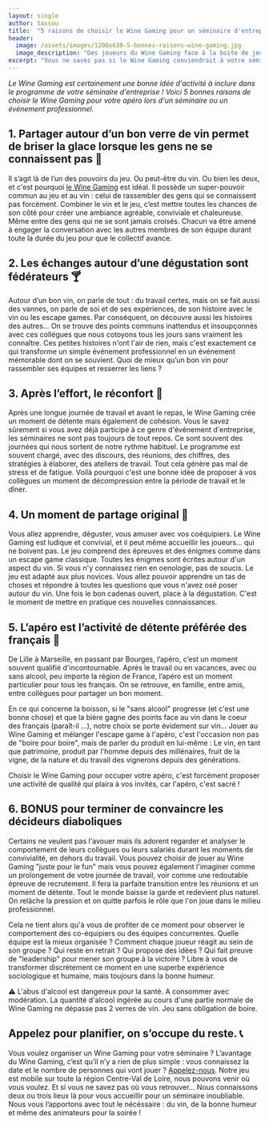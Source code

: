 ```yaml
---
layout: single
author: Sassou
title:  "5 raisons de choisir le Wine Gaming pour un séminaire d'entreprise"
header:
  image: /assets/images/1200x630-5-bonnes-raisons-wine-gaming.jpg
  image_description: "Des joueurs du Wine Gaming face à la boite de jeu."
excerpt: "Vous ne savez pas si le Wine Gaming conviendrait à votre séminaire d'entreprise ? Voici 5 raisons pour vous convaincre que c'est une bonne idée d'activité de team-building pour la cohésion de vos équipes après une réunion de travail"
---
```


*Le Wine Gaming est certainement une bonne idée d'activité à inclure dans le programme de votre séminaire d'entreprise ! Voici 5 bonnes raisons de choisir le Wine Gaming pour votre apéro lors d'un séminaire ou un événement professionnel.*


## 1. Partager autour d’un bon verre de vin permet de briser la glace lorsque les gens ne se connaissent pas 🍷

Il s’agit là de l’un des pouvoirs du jeu. Ou peut-être du vin. Ou bien les deux, et c'est pourquoi [le Wine Gaming](https://www.lesmysteresdebourges.fr/wine-gaming) est idéal. Il possède un super-pouvoir commun au jeu et au vin : celui de rassembler des gens qui se connaissent pas forcément. Combiner le vin et le jeu, c’est mettre toutes les chances de son côté pour créer une ambiance agréable, conviviale et chaleureuse. Même entre des gens qui ne se sont jamais croisés. Chacun va être amené à engager la conversation avec les autres membres de son équipe durant toute la durée du jeu pour que le collectif avance.

## 2. Les échanges autour d’une dégustation sont fédérateurs 🍸 

Autour d’un bon vin, on parle de tout : du travail certes, mais on se fait aussi des vannes, on parle de soi et de ses expériences, de son histoire avec le vin ou les escape games. Par conséquent, on découvre aussi les histoires des autres… On se trouve des points communs inattendus et insoupçonnés avec ces collégues que nous cotoyons tous les jours sans vraiment les connaître. Ces petites histoires n'ont l'air de rien, mais c'est exactement ce qui transforme un simple événement professionnel en un événement mémorable dont on se souvient. Quoi de mieux qu’un bon vin pour rassembler ses équipes et resserrer les liens ?

## 3. Après l’effort, le réconfort 🍇

Après une longue journée de travail et avant le repas, le Wine Gaming crée un moment de détente mais également de cohésion. Vous le savez sûrement si vous avez déjà participé à ce genre d'événement d'entreprise, les séminaires ne sont pas toujours de tout repos. Ce sont souvent des journées qui nous sortent de notre rythme habituel. Le programme est souvent chargé, avec des discours, des réunions, des chiffres, des stratégies à élaborer, des ateliers de travail. Tout cela génère pas mal de stress et de fatigue. Voilà pourquoi c'est une bonne idée de proposer à vos collègues un moment de décompression entre la période de travail et le dîner.

## 4. Un moment de partage original 🍹

Vous allez apprendre, déguster, vous amuser avec vos coéquipiers. Le Wine Gaming est ludique et convivial, et il peut même accueillir les joueurs… qui ne boivent pas. Le jeu comprend des épreuves et des énigmes comme dans un escape game classique. Toutes les énigmes sont écrites autour d'un aspect du vin. Si vous n'y connaissez rien en oenologie, pas de soucis. Le jeu est adapté aux plus novices. Vous allez pouvoir apprendre un tas de choses et répondre à toutes les questions que vous n'avez osé poser autour du vin. Une fois le bon cadenas ouvert, place à la dégustation. C'est le moment de mettre en pratique ces nouvelles connaissances.

## 5. L’apéro est l’activité de détente préférée des français 🍻

De Lille à Marseille, en passant par Bourges, l’apéro, c’est un moment souvent qualifié d'incontournable. Après le travail ou en vacances, avec ou sans alcool, peu importe la région de France, l’apéro est un moment particulier pour tous les français. On se retrouve, en famille, entre amis, entre collègues pour partager un bon moment. 

En ce qui concerne la boisson, si le "sans alcool" progresse (et c'est une bonne chose) et que la bière gagne des points face au vin dans le coeur des français (paraît-il ...), notre choix se porte évidement sur vin... Jouer au Wine Gaming et mélanger l'escape game à l'apéro, c'est l'occasion non pas de "boire pour boire", mais de parler du produit en lui-même : Le vin, en tant que patrimoine, produit par l'homme depuis des millénaires, fruit de la vigne, de la nature et du travail des vignerons depuis des générations. 

Choisir le Wine Gaming pour occuper votre apéro, c'est forcément proposer une activité de qualité qui plaira à vos invités, car l'apéro, c'est sacré !

## 6. BONUS pour terminer de convaincre les décideurs diaboliques

Certains ne veulent pas l'avouer mais ils adorent regarder et analyser le comportement de leurs collègues ou leurs salariés durant les moments de convivialité, en dehors du travail. Vous pouvez choisir de jouer au Wine Gaming "juste pour le fun" mais vous pouvez également l'imaginer comme un prolongement de votre journée de travail, voir comme une redoutable épreuve de recrutement. Il fera la parfaite transition entre les réunions et un moment de détente. Tout le monde baisse la garde et redevient plus naturel. On relâche la pression et on quitte parfois le rôle que l'on joue dans le milieu professionnel. 

Cela ne tient alors qu'à vous de profiter de ce moment pour observer le comportement des co-équipiers ou des équipes concurrentes. Quelle équipe est la mieux organisée ? Comment chaque joueur réagit au sein de son groupe ? Qui reste en retrait ? Qui propose des idées ? Qui fait preuve de "leadership" pour mener son groupe à la victoire ? Libre à vous de transformer discrètement ce moment en une superbe expérience sociologique et humaine, mais toujours dans la bonne humeur.

⚠️ L'abus d'alcool est dangereux pour la santé. A consommer avec modération. La quantité d'alcool ingérée au cours d'une partie normale de Wine Gaming ne dépasse pas 2 verres de vin. Jeu sans obligation de boire.

## Appelez pour planifier, on s’occupe du reste. 📞

Vous voulez organiser un Wine Gaming pour votre séminaire ? L’avantage du Wine Gaming, c’est qu’il n’y a rien de plus simple : vous connaissez la date et le nombre de personnes qui vont jouer ? [Appelez-nous](https://www.lesmysteresdebourges.fr/contact). Notre jeu est mobile sur toute la région Centre-Val de Loire, nous pouvons venir où vous voulez. Et si vous ne savez pas où vous retrouver… Nous connaissons deux ou trois lieux là pour vous accueillir pour un séminaire inoubliable. Nous vous l’apportons avec tout le nécéssaire : du vin, de la bonne humeur et même des animateurs pour la soirée !

